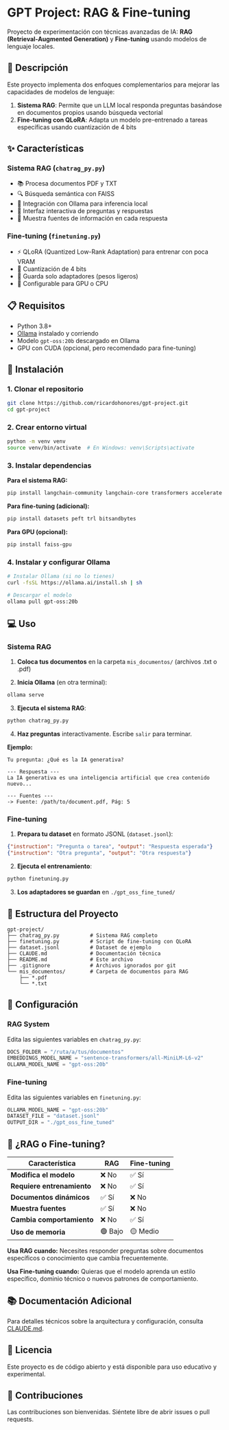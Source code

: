 # GPT Project: RAG & Fine-tuning

Proyecto de experimentación con técnicas avanzadas de IA: **RAG (Retrieval-Augmented Generation)** y **Fine-tuning** usando modelos de lenguaje locales.

## 🎯 Descripción

Este proyecto implementa dos enfoques complementarios para mejorar las capacidades de modelos de lenguaje:

1. **Sistema RAG**: Permite que un LLM local responda preguntas basándose en documentos propios usando búsqueda vectorial
2. **Fine-tuning con QLoRA**: Adapta un modelo pre-entrenado a tareas específicas usando cuantización de 4 bits

## ✨ Características

### Sistema RAG (`chatrag_py.py`)
- 📚 Procesa documentos PDF y TXT
- 🔍 Búsqueda semántica con FAISS
- 🤖 Integración con Ollama para inferencia local
- 💬 Interfaz interactiva de preguntas y respuestas
- 📝 Muestra fuentes de información en cada respuesta

### Fine-tuning (`finetuning.py`)
- ⚡ QLoRA (Quantized Low-Rank Adaptation) para entrenar con poca VRAM
- 🎯 Cuantización de 4 bits
- 💾 Guarda solo adaptadores (pesos ligeros)
- 🔧 Configurable para GPU o CPU

## 📋 Requisitos

- Python 3.8+
- [Ollama](https://ollama.ai/) instalado y corriendo
- Modelo `gpt-oss:20b` descargado en Ollama
- GPU con CUDA (opcional, pero recomendado para fine-tuning)

## 🚀 Instalación

### 1. Clonar el repositorio
```bash
git clone https://github.com/ricardohonores/gpt-project.git
cd gpt-project
```

### 2. Crear entorno virtual
```bash
python -m venv venv
source venv/bin/activate  # En Windows: venv\Scripts\activate
```

### 3. Instalar dependencias

**Para el sistema RAG:**
```bash
pip install langchain-community langchain-core transformers accelerate sentence-transformers faiss-cpu pypdf
```

**Para fine-tuning (adicional):**
```bash
pip install datasets peft trl bitsandbytes
```

**Para GPU (opcional):**
```bash
pip install faiss-gpu
```

### 4. Instalar y configurar Ollama
```bash
# Instalar Ollama (si no lo tienes)
curl -fsSL https://ollama.ai/install.sh | sh

# Descargar el modelo
ollama pull gpt-oss:20b
```

## 💻 Uso

### Sistema RAG

1. **Coloca tus documentos** en la carpeta `mis_documentos/` (archivos .txt o .pdf)

2. **Inicia Ollama** (en otra terminal):
```bash
ollama serve
```

3. **Ejecuta el sistema RAG**:
```bash
python chatrag_py.py
```

4. **Haz preguntas** interactivamente. Escribe `salir` para terminar.

**Ejemplo:**
```
Tu pregunta: ¿Qué es la IA generativa?

--- Respuesta ---
La IA generativa es una inteligencia artificial que crea contenido nuevo...

--- Fuentes ---
-> Fuente: /path/to/document.pdf, Pág: 5
```

### Fine-tuning

1. **Prepara tu dataset** en formato JSONL (`dataset.jsonl`):
```json
{"instruction": "Pregunta o tarea", "output": "Respuesta esperada"}
{"instruction": "Otra pregunta", "output": "Otra respuesta"}
```

2. **Ejecuta el entrenamiento**:
```bash
python finetuning.py
```

3. **Los adaptadores se guardan** en `./gpt_oss_fine_tuned/`

## 📁 Estructura del Proyecto

```
gpt-project/
├── chatrag_py.py          # Sistema RAG completo
├── finetuning.py          # Script de fine-tuning con QLoRA
├── dataset.jsonl          # Dataset de ejemplo
├── CLAUDE.md              # Documentación técnica
├── README.md              # Este archivo
├── .gitignore             # Archivos ignorados por git
└── mis_documentos/        # Carpeta de documentos para RAG
    ├── *.pdf
    └── *.txt
```

## 🔧 Configuración

### RAG System
Edita las siguientes variables en `chatrag_py.py`:
```python
DOCS_FOLDER = "/ruta/a/tus/documentos"
EMBEDDINGS_MODEL_NAME = "sentence-transformers/all-MiniLM-L6-v2"
OLLAMA_MODEL_NAME = "gpt-oss:20b"
```

### Fine-tuning
Edita las siguientes variables en `finetuning.py`:
```python
OLLAMA_MODEL_NAME = "gpt-oss:20b"
DATASET_FILE = "dataset.jsonl"
OUTPUT_DIR = "./gpt_oss_fine_tuned"
```

## 🤔 ¿RAG o Fine-tuning?

| Característica | RAG | Fine-tuning |
|----------------|-----|-------------|
| **Modifica el modelo** | ❌ No | ✅ Sí |
| **Requiere entrenamiento** | ❌ No | ✅ Sí |
| **Documentos dinámicos** | ✅ Sí | ❌ No |
| **Muestra fuentes** | ✅ Sí | ❌ No |
| **Cambia comportamiento** | ❌ No | ✅ Sí |
| **Uso de memoria** | 🟢 Bajo | 🟡 Medio |

**Usa RAG cuando:** Necesites responder preguntas sobre documentos específicos o conocimiento que cambia frecuentemente.

**Usa Fine-tuning cuando:** Quieras que el modelo aprenda un estilo específico, dominio técnico o nuevos patrones de comportamiento.

## 📚 Documentación Adicional

Para detalles técnicos sobre la arquitectura y configuración, consulta [CLAUDE.md](CLAUDE.md).

## 📄 Licencia

Este proyecto es de código abierto y está disponible para uso educativo y experimental.

## 🤝 Contribuciones

Las contribuciones son bienvenidas. Siéntete libre de abrir issues o pull requests.
